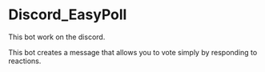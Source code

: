 # Discord_EasyPoll
This bot work on the discord.

This bot creates a message that allows you to vote simply by responding to reactions.
